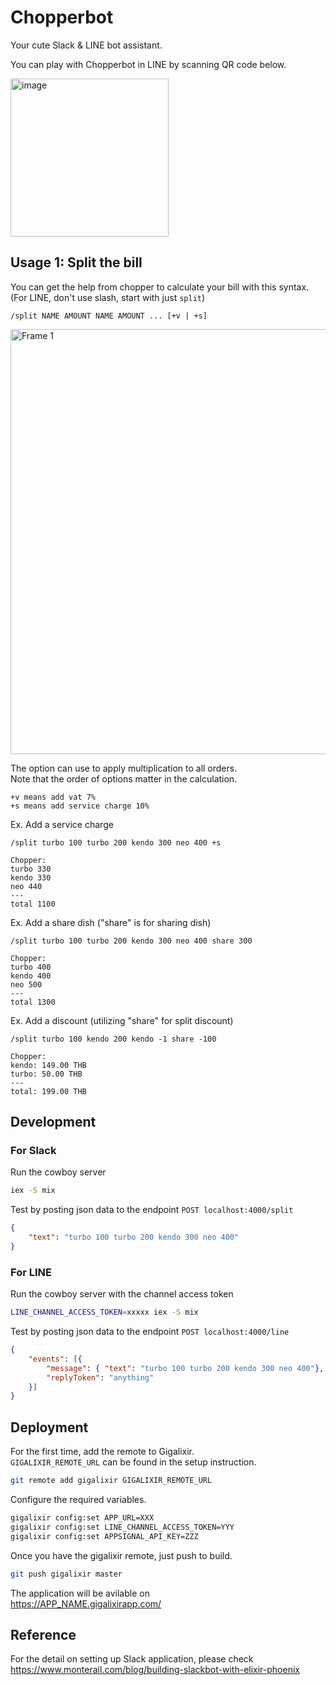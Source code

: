 # Chopperbot

Your cute Slack & LINE bot assistant.

You can play with Chopperbot in LINE by scanning QR code below.

<img width="253" alt="image" src="https://user-images.githubusercontent.com/761819/71999646-60cf1280-3274-11ea-86b1-13be27537bca.png">


## Usage 1: Split the bill

You can get the help from chopper to calculate your bill with this syntax.    
(For LINE, don't use slash, start with just `split`)
```
/split NAME AMOUNT NAME AMOUNT ... [+v | +s]
```

<img width="680" alt="Frame 1" src="https://user-images.githubusercontent.com/761819/72602332-ac0ab480-3949-11ea-96b8-5c61443cc4aa.png">


The option can use to apply multiplication to all orders.   
Note that the order of options matter in the calculation.
```
+v means add vat 7%
+s means add service charge 10%
```

Ex. Add a service charge
```
/split turbo 100 turbo 200 kendo 300 neo 400 +s

Chopper:
turbo 330
kendo 330
neo 440
---
total 1100
```

Ex. Add a share dish ("share" is for sharing dish)
```
/split turbo 100 turbo 200 kendo 300 neo 400 share 300

Chopper:
turbo 400
kendo 400
neo 500
---
total 1300
```

Ex. Add a discount (utilizing "share" for split discount)
```
/split turbo 100 kendo 200 kendo -1 share -100

Chopper:
kendo: 149.00 THB
turbo: 50.00 THB
---
total: 199.00 THB
```


## Development

### For Slack

Run the cowboy server
```sh
iex -S mix
```

Test by posting json data to the endpoint
`POST localhost:4000/split`

```json
{
	"text": "turbo 100 turbo 200 kendo 300 neo 400"
}
```

### For LINE

Run the cowboy server with the channel access token
```sh
LINE_CHANNEL_ACCESS_TOKEN=xxxxx iex -S mix
```

Test by posting json data to the endpoint
`POST localhost:4000/line`

```json
{
	"events": [{
		"message": { "text": "turbo 100 turbo 200 kendo 300 neo 400"},
		"replyToken": "anything"
	}]
}
```


## Deployment

For the first time, add the remote to Gigalixir.  
`GIGALIXIR_REMOTE_URL` can be found in the setup instruction.  
```sh
git remote add gigalixir GIGALIXIR_REMOTE_URL
```

Configure the required variables.
```sh
gigalixir config:set APP_URL=XXX
gigalixir config:set LINE_CHANNEL_ACCESS_TOKEN=YYY
gigalixir config:set APPSIGNAL_API_KEY=ZZZ
```

Once you have the gigalixir remote, just push to build.
```sh
git push gigalixir master
```

The application will be avilable on    
https://APP_NAME.gigalixirapp.com/


## Reference

For the detail on setting up Slack application, please check    
https://www.monterail.com/blog/building-slackbot-with-elixir-phoenix

